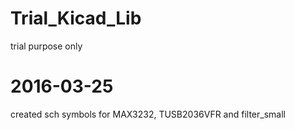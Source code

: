 # Trial_Kicad_Lib
trial purpose only

# 2016-03-25
created sch symbols for MAX3232, TUSB2036VFR and filter_small
